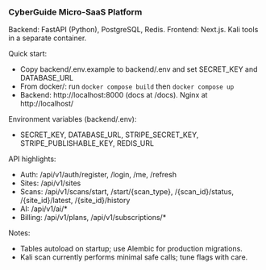 ### CyberGuide Micro-SaaS Platform

Backend: FastAPI (Python), PostgreSQL, Redis. Frontend: Next.js. Kali tools in a separate container.

Quick start:
- Copy backend/.env.example to backend/.env and set SECRET_KEY and DATABASE_URL
- From docker/: run `docker compose build` then `docker compose up`
- Backend: http://localhost:8000 (docs at /docs). Nginx at http://localhost/

Environment variables (backend/.env):
- SECRET_KEY, DATABASE_URL, STRIPE_SECRET_KEY, STRIPE_PUBLISHABLE_KEY, REDIS_URL

API highlights:
- Auth: /api/v1/auth/register, /login, /me, /refresh
- Sites: /api/v1/sites
- Scans: /api/v1/scans/start, /start/{scan_type}, /{scan_id}/status, /{site_id}/latest, /{site_id}/history
- AI: /api/v1/ai/*
- Billing: /api/v1/plans, /api/v1/subscriptions/*

Notes:
- Tables autoload on startup; use Alembic for production migrations.
- Kali scan currently performs minimal safe calls; tune flags with care.



